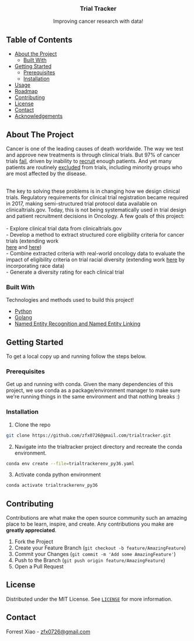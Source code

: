 <!-- PROJECT SHIELDS -->
<!--
*** I'm using markdown "reference style" links for readability.
*** Reference links are enclosed in brackets [ ] instead of parentheses ( ).
*** See the bottom of this document for the declaration of the reference variables
*** for contributors-url, forks-url, etc. This is an optional, concise syntax you may use.
*** https://www.markdownguide.org/basic-syntax/#reference-style-links

reference file here https://gitlab.unige.ch/Joakim.Tutt/Best-README-Template/-/tree/master
-->

<!-- [![Contributors][contributors-shield]][contributors-url]
[![Forks][forks-shield]][forks-url]
[![Stargazers][stars-shield]][stars-url]
[![Issues][issues-shield]][issues-url]
[![MIT License][license-shield]][license-url]
[![LinkedIn][linkedin-shield]][linkedin-url] -->



<!-- PROJECT LOGO -->
<br />
<p align="center">
<!--   <a href="https://github.com/othneildrew/Best-README-Template">
    <img src="images/logo.png" alt="Logo" width="80" height="80">
  </a>
 -->
  <h3 align="center">Trial Tracker</h3>

  <p align="center">
    Improving cancer research with data!


  </p>
</p>



<!-- TABLE OF CONTENTS -->
## Table of Contents

* [About the Project](#about-the-project)
  * [Built With](#built-with)
* [Getting Started](#getting-started)
  * [Prerequisites](#prerequisites)
  * [Installation](#installation)
* [Usage](#usage)
* [Roadmap](#roadmap)
* [Contributing](#contributing)
* [License](#license)
* [Contact](#contact)
* [Acknowledgements](#acknowledgements)



<!-- ABOUT THE PROJECT -->
## About The Project

<!-- [![Product Name Screen Shot][product-screenshot]](https://example.com) -->

Cancer is one of the leading causes of death worldwide. The way we test and approve new treatments is through clinical trials.  But 97% of cancer trials 
    <a href="https://www.ncbi.nlm.nih.gov/pmc/articles/PMC6409418/">fail</a>, 
    driven by inability to 
    <a href="https://pubmed.ncbi.nlm.nih.gov/34823582/">recruit</a>
    enough patients.
And yet many patients are routinely 
    <a href="https://www.ncbi.nlm.nih.gov/pmc/articles/PMC3980490/">excluded</a> 
    from trials, including minority groups who are most affected by the disease.
    <br />
    <br />

The key to solving these problems is in changing how we design clinical trials. Regulatory requirements for clinical trial registration became required in 2017, making semi-structured trial protocol data available on clinicaltrials.gov. Today, this is not being systematically used in trial design and patient recruitment decisions in Oncology. A few goals of this project:    
<br /> - Explore clinical trial data from clinicaltrials.gov
    <br /> - Develop a method to extract structured core eligibility criteria for cancer trials (extending work  
    <a href="https://pubmed.ncbi.nlm.nih.gov/30753493/">here</a>  and 
    <a href="https://arxiv.org/abs/2006.07296">here</a>)
    <br /> - Combine extracted criteria with real-world oncology data to evaluate the impact of eligibility criteria on trial racial diversity (extending work 
    <a href="https://www.nature.com/articles/s41586-021-03430-5">here</a> by incorporating race data)
    <br /> - Generate a diversity rating for each clinical trial


### Built With
Technologies and methods used to build this project!
* [Python](https://www.python.org/)
* [Golang](https://go.dev/)
* [Named Entity Recognition and Named Entity Linking](https://arxiv.org/abs/2006.07296)



<!-- GETTING STARTED -->
## Getting Started
To get a local copy up and running follow the steps below.

### Prerequisites

Get up and running with conda.  Given the many dependencies of this project, we use conda as a package/environment manager to make sure we're running things in the same environment and that nothing breaks :)


### Installation

1. Clone the repo
```sh
git clone https://github.com/zfx0726@gmail.com/trialtracker.git
```
2. Navigate into the trialtracker project directory and recreate the conda environment.
```sh
conda env create --file=trialtrackerenv_py36.yaml
```
3. Activate conda python environment
```sh
conda activate trialtrackerenv_py36
```



 <!-- USAGE EXAMPLES -->
<!-- ## Usage

Use this space to show useful examples of how a project can be used. Additional screenshots, code examples and demos work well in this space. You may also link to more resources.

_For more examples, please refer to the [Documentation](https://example.com)_

 -->

<!-- ROADMAP -->
<!-- ## Roadmap

See the [open issues](https://github.com/othneildrew/Best-README-Template/issues) for a list of proposed features (and known issues).
 -->


<!-- CONTRIBUTING -->
## Contributing

Contributions are what make the open source community such an amazing place to be learn, inspire, and create. Any contributions you make are **greatly appreciated**.

1. Fork the Project
2. Create your Feature Branch (`git checkout -b feature/AmazingFeature`)
3. Commit your Changes (`git commit -m 'Add some AmazingFeature'`)
4. Push to the Branch (`git push origin feature/AmazingFeature`)
5. Open a Pull Request



<!-- LICENSE -->
## License

Distributed under the MIT License. See 
<a href="https://github.com/zfx0726/trialtracker/blob/main/LICENSE">`LICENSE`</a> 
for more information.



<!-- CONTACT -->
## Contact

<!-- Forrest Xiao - [@your_twitter](https://twitter.com/your_username) - email@example.com -->
Forrest Xiao - zfx0726@gmail.com



<!-- ACKNOWLEDGEMENTS -->
<!-- ## Acknowledgements
* [GitHub Emoji Cheat Sheet](https://www.webpagefx.com/tools/emoji-cheat-sheet)
* [Img Shields](https://shields.io)
* [Choose an Open Source License](https://choosealicense.com)
* [GitHub Pages](https://pages.github.com)
* [Animate.css](https://daneden.github.io/animate.css)
* [Loaders.css](https://connoratherton.com/loaders)
* [Slick Carousel](https://kenwheeler.github.io/slick)
* [Smooth Scroll](https://github.com/cferdinandi/smooth-scroll)
* [Sticky Kit](http://leafo.net/sticky-kit)
* [JVectorMap](http://jvectormap.com)
* [Font Awesome](https://fontawesome.com)
 -->




<!-- MARKDOWN LINKS & IMAGES -->
<!-- https://www.markdownguide.org/basic-syntax/#reference-style-links -->
<!-- [contributors-shield]: https://img.shields.io/github/contributors/othneildrew/Best-README-Template.svg?style=flat-square
[contributors-url]: https://github.com/othneildrew/Best-README-Template/graphs/contributors
[forks-shield]: https://img.shields.io/github/forks/othneildrew/Best-README-Template.svg?style=flat-square
[forks-url]: https://github.com/othneildrew/Best-README-Template/network/members
[stars-shield]: https://img.shields.io/github/stars/othneildrew/Best-README-Template.svg?style=flat-square
[stars-url]: https://github.com/othneildrew/Best-README-Template/stargazers
[issues-shield]: https://img.shields.io/github/issues/othneildrew/Best-README-Template.svg?style=flat-square
[issues-url]: https://github.com/othneildrew/Best-README-Template/issues
[license-shield]: https://img.shields.io/github/license/othneildrew/Best-README-Template.svg?style=flat-square
[license-url]: https://github.com/othneildrew/Best-README-Template/blob/master/LICENSE.txt
[linkedin-shield]: https://img.shields.io/badge/-LinkedIn-black.svg?style=flat-square&logo=linkedin&colorB=555
[linkedin-url]: https://linkedin.com/in/othneildrew
[product-screenshot]: images/screenshot.png -->
